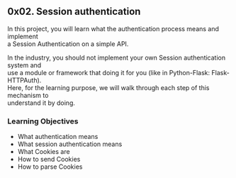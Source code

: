 ## 0x02. Session authentication
In this project, you will learn what the authentication process means and implement  
a Session Authentication on a simple API.

In the industry, you should not implement your own Session authentication system and  
use a module or framework that doing it for you (like in Python-Flask: Flask-HTTPAuth).  
Here, for the learning purpose, we will walk through each step of this mechanism to  
understand it by doing.

### Learning Objectives
- What authentication means
- What session authentication means
- What Cookies are
- How to send Cookies
- How to parse Cookies
